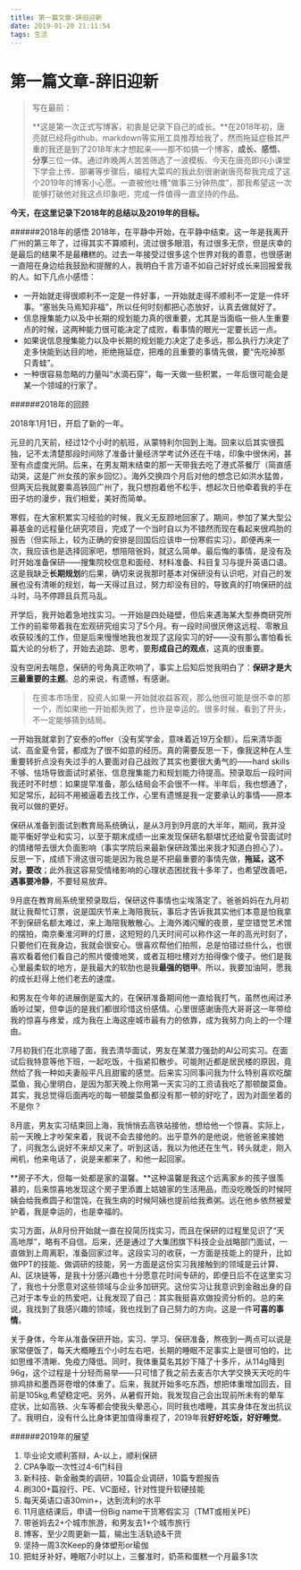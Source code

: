 ```yaml
---
title: 第一篇文章-辞旧迎新
date: 2019-01-20 21:11:54
tags: 生活
---
```

# 第一篇文章-辞旧迎新

> 写在最前：
> 
> **这是第一次正式写博客，初衷是记录下自己的成长。**在2018年初，唐亮就已经将github、markdown等实用工具推荐给我了，然而拖延症极其严重的我还是到了2018年末才想起来——那不如搞一个博客，**成长、感悟、分享**三位一体。通过昨晚两人苦苦筛选了一波模板、今天在唐亮即兴小课堂下学会上传、部署等步骤后，编程大菜鸡的我此刻很谢谢唐亮帮我完成了这个2019年的博客小心愿。一直被他吐槽“做事三分钟热度”，那我希望这一次能够打破他对我这点印象吧，完成一件值得一直坚持的作品。

**今天，在这里记录下2018年的总结以及2019年的目标。**

######2018年的感悟
2018年，在平静中开始，在平静中结束。这一年是我离开广州的第三年了，过得其实不算顺利，流过很多眼泪，有过很多无奈，但是庆幸的是最后的结果不是最糟糕的。过去一年接受过很多这个世界对我的善意，也很感谢一直陪在身边给我鼓励和提醒的人，我明白千言万语不如自己好好成长来回报爱我的人。如下几点小感悟：

* 一开始就走得很顺利不一定是一件好事，一开始就走得不顺利不一定是一件坏事。“塞翁失马焉知非福”，所以任何时刻都把心态放好，认真去做就好了。
* 信息搜集能力以及中长期的规划能力真的很重要，尤其是当面临一些人生重要点的时候，这两种能力很可能决定了成败，看事情的眼光一定要长远一点。
* 如果说信息搜集能力以及中长期的规划能力决定了走多远，那么执行力决定了走多快能到达目的地，拒绝拖延症，把难的且重要的事情先做，要“先吃掉那只青蛙”。
* 一种很容易忽略的力量叫“水滴石穿”，每一天做一些积累，一年后很可能会是某一个领域的行家了。

######2018年的回顾

2018年1月1日，开启了新的一年。

元旦的几天前，经过12个小时的航班，从蒙特利尔回到上海。回来以后其实很孤独，记不太清楚那段时间除了准备计量经济学考试外还在干啥，印象中很休闲，甚至有点虚度光阴。后来，在男友期末结束的那一天带我去吃了港式茶餐厅（简直感动哭，这是广州女孩的家乡回忆）。海外交换四个月后对他的想念已如洪水猛兽，但两天后我就要乘高铁回广州了，我只想抱着他不松手，想起次日他牵着我的手在田子坊的漫步，我们相爱，美好而简单。

寒假，在大家积累实习经验的时候，我义无反顾地回家了。期间，参加了某大型公募基金的远程量化研究项目，完成了一个当时自以为不错然而现在看起来很鸡肋的报告（但实际上，较为正确的安排是回国后应该申一份寒假实习）。即便再来一次，我应该也是选择回家吧，想陪陪爸妈，就这么简单。最后悔的事情，是没有及时开始准备保研——搜集院校信息和面经、材料准备、科目复习与提升英语口语。这是我缺乏**长期规划**的后果，确切来说我那时基本对保研没有认识吧，对自己的发展也没有清晰的规划，每一天得过且过，努力却没有目的，导致真的打响保研的战斗时，马不停蹄且兵荒马乱。

开学后，我开始着急地找实习。一开始是四处碰壁，但后来遇海某大型券商研究所工作的前辈带着我在宏观研究组实习了5个月。有一段时间很厌倦这远程、零散且收获较浅的工作，但是后来慢慢地我也发现了这段实习的好——没有那么害怕看长篇大论的分析了，开始去追踪、思考，要**形成自己的观点**，这真的很重要。

没有空闲去喘息，保研的号角真正吹响了，事实上后知后觉我明白了：**保研才是大三最重要的主题**。总的来说，有遗憾，有感谢。

>在资本市场里，投资人如果一开始就收益客观，那么他很可能是很不幸的那一个，而如果他一开始都失败了，也许是幸运的。很多时候，看到了开头，不一定能够猜到结局。

一开始我就拿到了安泰的offer（没有奖学金，意味着近19万全额）。后来清华面试、高金夏令营，都成为了很不如意的经历。真的需要反思一下，像我这种在人生重要转折点没有失过手的人要面对自己战败了其实也要很大勇气的——hard skills不够、怯场导致面试时紧张、信息搜集能力和规划能力待提高。预录取后一段时间我还时不时想：如果提早准备，那么结局会不会很不一样。半年后，我也想通了，知足常乐，起码不用被逼着去找工作，心里有遗憾是我一定要承认的事情——原本我可以做的更好。

保研从准备到面试到教育局系统确认，是从3月到9月底的大半年，期间，我并没能平衡好学业和实习，以至于期末成绩一出来发现保研名额堪忧还给夏令营面试时的情绪带去很大负面影响（事实学院后来最新保研政策出来我才知道白担心了）。反思一下，成绩下滑这很可能是因为我总是不把最重要的事情先做，**拖延，这不对，要改**；此外我这容易受情绪影响的心理状态困扰我十多年了，也希望改善吧，**遇事要冷静**，不要轻易放弃。

9月底在教育局系统里预录取后，保研这件事情也尘埃落定了。爸爸妈妈在九月初就让我帮忙订票，说是国庆节来上海陪我玩，事后才告诉我其实他们本意是怕我拿不到保研名额太难过，来上海陪我散散心。上海外滩闪耀的夜景，星空错觉艺术馆的摆拍，南京秦淮河畔的灯景，这短短的几天时间可以称作这一年的高光时刻了，只要他们在我身边，我就会很安心。很喜欢帮他们拍照，总是怕错过些什么，也很喜欢看着他们看自己的照片傻傻地笑，或者互相吐槽对方拍得像个傻子。他们是我心里最柔软的地方，是我最大的软肋也是我**最强的铠甲**。所以，我要加油阿，愿我的成长赶得上他们老去的速度。

和男友在今年的进展倒是蛮大的，在保研准备期间他一直给我打气，虽然也闹过矛盾吵过架，但幸运的是我们都很珍惜这份感情。心里很感谢唐亮大哥哥这一年带给我的惊喜与疼爱，成为我在上海这座城市最有力的依靠，成为我努力向上的一个理由。

7月初我们在北京碰了面，我去清华面试，男友在某潜力强劲的AI公司实习。在面试后我特意等他下班，一起吃饭，十指紧扣散步。可能附近都是居民楼的原因，竟然给了我一种如夫妻般平凡且甜蜜的感觉。后来实习同事问我为什么特别喜欢吃酸菜鱼，我心里明白，是因为那天晚上你用第一天实习的工资请我吃了那顿酸菜鱼。其实，我总觉得后面再吃的每一顿酸菜鱼都没有那一顿的好吃了，因为对面坐着的不是你？

8月底，男友实习结束回上海，我悄悄去高铁站接他，想给他一个惊喜。实际上，前一天晚上才吵架来着，我说不会去接他的。出乎意外的是他说，他爸爸来接她了，问我怎么说好不来却又来了。听到这话，我以为他还在生气，转头就走，刚入闸机，他来电话了，说是来都来了，和他一起回家。

**房子不大，但每一处都是家的温馨。**这种温馨是我这个远离家乡的孩子很羡慕的，后来惊喜地发现这个房子里添置上姑娘家的生活用品，而没吃晚饭的时候阿姨会给我煮圆子和馄饨，在我生病的时候阿姨也提前给我煮粥。远在他乡依然被爱护着，我是幸运的，也是幸福的。

实习方面，从8月份开始就一直在投简历找实习，而且在保研的过程里见识了“天高地厚”，略有不自信。后来，还是通过了大集团旗下科技企业战略部门面试，一直做到上周离职，准备回家过年。这段实习的收获，一方面是技能上的提升，比如做PPT的技能、做调研的技能，另一方面是这份实习我接触到的领域是云计算、AI、区块链等，是我十分感兴趣也十分愿意花时间专研的，即便日后不在这里实习了，我也十分愿意对这些领域与企业多加研究。这份实习让我意识到金融出身的自己对于本专业的热爱吧，让我发现了自己：其实我挺喜欢做投资分析的。总的来说，我找到了我感兴趣的领域，我也找到了自己努力的方向，这是一件**可喜的事情**。

关于身体，今年从准备保研开始，实习、学习、保研准备，熬夜到一两点可以说是家常便饭了，每天大概睡五个小时左右吧，长期的睡眠不足事实上是很可怕的，比如思维不清晰、免疫力降低。同时，我体重莫名其妙下降了十多斤，从114g降到96g，这个过程是十分轻而易举——只可惜了我之前去麦吉尔大学交换天天吃的牛排鸡排和墨西哥卷增的体重了。后来，我就开始多吃东西，想把体重增加回去，目前是105kg,希望稳定吧。另外，从暑假开始，我发现自己会出现前所未有的晕车症状，比如高铁、火车等都会使我头晕恶心，同时我也嗜睡，其实身体在发出抗议了。我明白，没有什么比身体更加值得重视了，2019年我**好好吃饭，好好睡觉**。


######2019年的展望

1.	毕业论文顺利答辩，A-以上，顺利保研
2.	CPA争取一次性过4-6门科目
3.	新科技、新金融类的调研，10篇企业调研，10篇专题报告
4.	刷300+篇投行、PE、VC面经，针对性提升软硬技能
5.	每天英语口语30min+，达到流利的水平
6.	11月底结课后，申请一份Big name干货寒假实习（TMT或相关PE）
7.	带爸妈去2+个城市旅游，和男友去1+个城市旅行
8.	博客，至少2周更新一篇，输出生活轨迹&干货
9.	坚持一周3次Keep的身体塑形or瑜伽
10.	把蛀牙补好，睡眠7小时以上，三餐准时，奶茶和蛋糕一个月最多1次
